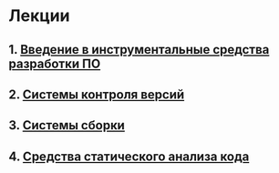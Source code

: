 # Лекции
## 1. [Введение в инструментальные средства разработки ПО](./docs/L1.md)
## 2. [Системы контроля версий](./docs/L2.md)
## 3. [Системы сборки](./docs/L3.md)
## 4. [Средства статического анализа кода](./docs/L4.md)
